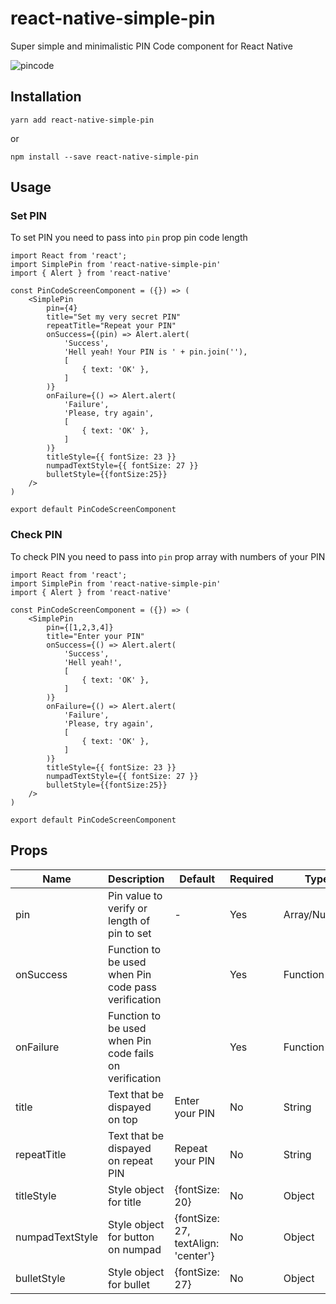 # react-native-simple-pin
Super simple and minimalistic PIN Code component for React Native 

![pincode](https://user-images.githubusercontent.com/27721091/63924925-d23ebf00-ca51-11e9-993d-553c11c3bcbd.gif)

## Installation

```
yarn add react-native-simple-pin
```
or
```
npm install --save react-native-simple-pin
```
## Usage

### Set PIN
To set PIN you need to pass into `pin` prop pin code length
```
import React from 'react';
import SimplePin from 'react-native-simple-pin'
import { Alert } from 'react-native'

const PinCodeScreenComponent = ({}) => (
    <SimplePin
        pin={4}
        title="Set my very secret PIN"
        repeatTitle="Repeat your PIN"
        onSuccess={(pin) => Alert.alert(
            'Success',
            'Hell yeah! Your PIN is ' + pin.join(''),
            [
                { text: 'OK' },
            ]
        )}
        onFailure={() => Alert.alert(
            'Failure',
            'Please, try again',
            [
                { text: 'OK' },
            ]
        )}
        titleStyle={{ fontSize: 23 }}
        numpadTextStyle={{ fontSize: 27 }}
        bulletStyle={{fontSize:25}}
    />
)

export default PinCodeScreenComponent
```
### Check PIN
To check PIN you need to pass into `pin` prop array with numbers of your PIN
```
import React from 'react';
import SimplePin from 'react-native-simple-pin'
import { Alert } from 'react-native'

const PinCodeScreenComponent = ({}) => (
    <SimplePin
        pin={[1,2,3,4]}
        title="Enter your PIN"
        onSuccess={() => Alert.alert(
            'Success',
            'Hell yeah!',
            [
                { text: 'OK' },
            ]
        )}
        onFailure={() => Alert.alert(
            'Failure',
            'Please, try again',
            [
                { text: 'OK' },
            ]
        )}
        titleStyle={{ fontSize: 23 }}
        numpadTextStyle={{ fontSize: 27 }}
        bulletStyle={{fontSize:25}}
    />
)

export default PinCodeScreenComponent
```

## Props

| Name | Description | Default | Required | Type |
|---|---|---|---|---|
|pin|Pin value to verify or length of pin to set|-|Yes|Array/Number|
|onSuccess|Function to be used when Pin code pass verification||Yes|Function|
|onFailure|Function to be used when Pin code fails on verification||Yes|Function|
|title|Text that be dispayed on top|Enter your PIN|No|String|
|repeatTitle|Text that be dispayed on repeat PIN|Repeat your PIN|No|String|
|titleStyle|Style object for title|{fontSize: 20}|No|Object|
|numpadTextStyle|Style object for button on numpad|{fontSize: 27, textAlign: 'center'}|No|Object|
|bulletStyle|Style object for bullet|{fontSize: 27}|No|Object|